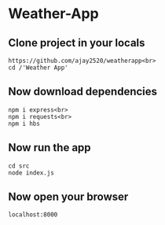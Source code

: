 # Weather-App
## Clone project in your locals
    https://github.com/ajay2520/weatherapp<br>
    cd /'Weather App'

## Now download dependencies
    npm i express<br>
    npm i requests<br>
    npm i hbs
  
## Now run the app
    cd src
    node index.js
  
## Now open your browser
    localhost:8000
